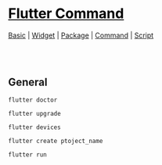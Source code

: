 <style>
.md0{margin-top: 150px;}
.md1{margin-top: 75px;}
.md2{margin-top: 50px;}
.md3{margin-top: 25px;}
.tbl1 td#header{background-color: D1ECCF}
.tbl1 tr#header{background-color: D1ECCF}
</style>

# [<span style="color:black;">Flutter Command</span>](Flutter.md)
[Basic](Flutter-Basic.md) | [Widget](Flutter-Widget.md) | [Package](Flutter-Package.md) | [Command](Flutter-Command.md) | [Script](Flutter-Script.md)
<div class="md1"></div>




## General
	flutter doctor
	
	flutter upgrade
	
	flutter devices
	
	flutter create ptoject_name
	
	flutter run